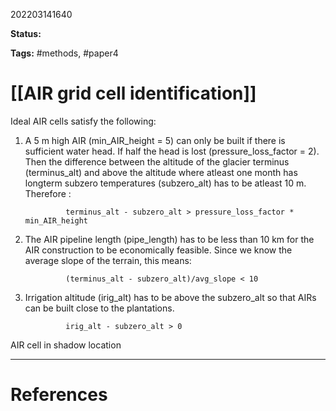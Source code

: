 202203141640

**Status:** 

**Tags:** #methods, #paper4

# [[AIR grid cell identification]]
Ideal AIR cells satisfy the following:
1. A 5 m high AIR (min_AIR_height = 5) can only be built if there is sufficient water head. If half the head is lost (pressure_loss_factor = 2). Then the  difference between the altitude of the glacier terminus (terminus_alt) and above the altitude where atleast one month has longterm subzero temperatures (subzero_alt) has to be atleast 10 m. Therefore :

				terminus_alt - subzero_alt > pressure_loss_factor * min_AIR_height
2. The AIR pipeline length (pipe_length) has to be less than 10 km for the AIR construction to be economically feasible. Since we know the average slope of the terrain, this means:

				(terminus_alt - subzero_alt)/avg_slope < 10
				
2. Irrigation altitude (irig_alt) has to be above the subzero_alt so that AIRs can be built close to the plantations. 

				irig_alt - subzero_alt > 0
AIR cell in shadow location


---
# References
